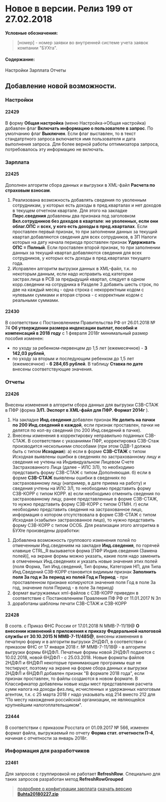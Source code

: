 ﻿
# Новое в версии. Релиз 199 от 27.02.2018

**Условные обозначения:**
 >[номер] - номер заявки во внутренней системе учета заявок компании "БУХта".


#### Содержание:

Настройки
Зарплата
Отчеты


## Добавление новой возможности.

### Настройки

#### 22429
В форму __Общая настройка__ (меню Настройка->Общая настройка) добавлен флаг
__Включать информацию о пользователе в запрос__. По умолчанию флаг __Выключен__.
Если флаг выставлен, то в текст стандатртного запроса включается имя пользователя и дата выполнения запроса.
Для более верной работы оптимизатора запроса, потребовалось эту информацию не включать.

### Зарплата

#### 22425
Дополнен алгоритм сбора данных и выгрузки в XML-файл __Расчета по страховым взносам__.
1. Реализована возможность добавлять сведения по уволенным сотрудникам, у которых есть доходы в пред.кварталах и нет доходов в текущем отчетном квартале.
Для этого на закладке __Перс.сведения__ добавлены два признака под заголовком __Вкл.сотрудников без доходов в квартале__: __не уволенных, если они облаг.ОПС__ и __всех, у кого есть доходы в пред.кварталах__.
Если проставлен первый признак, то при заполнении данных за текущий квартал добавляются сведения для всех сотрудников, в ЗП Налоги которых на дату начала периода проставлен признак __Удерживать ОПС = Полный__.
Если проставлен второй признак, то при заполнении данных за текущий квартал добавляются сведения для всех сотрудников, у которых есть доходы в пред.кварталах текущего года.
2. Исправлен алгоритм выгрузки данных в XML-файл, т.к. по некоторым данным, если надо исправить код категории застрах.лица в РСВ за предыдущий квартал,
следует в одном корр.сведении на сотрудника в Разделе 3 добавить шесть строк, по две на каждый месяц - одна строка с некорректным кодом с нулевыми суммами и вторая строка - с корректным кодом с реальными суммами.

#### 22430
В соответствии с Постановлением Правительства РФ от 26.01.2018 № 74 __Об утверждении размера индексации выплат, пособий и компенсаций в 2018 году__
с 1 февраля 2018г минимальный размер пособия изменен:
- по уходу за ребенком-первенцем до 1,5 лет (ежемесячное) - __3 142,03 рублей__,
- по уходу за вторым и последующим ребенком до 1,5 лет (ежемесячное)  - __6 284,65 рублей__.
В таблицу __Ставка по дате__ внесены соответствующие значения.

### Отчеты

#### 22426
Внесены изменения в алгоритм сбора данных для выгрузки СЗВ-СТАЖ в ПФР (форма __З/П. Экспорт в XML-файл для ПФР. Формат 2014г__ ).
1. На закладке __Инд.сведения__ добавлен признак __Не делить на пачки по 200 Инд.сведений в каждой__, если признак проставлен, пачки не делятся по кол-ву сведений (по 200 Инд.сведений в пачке).
2. Внесены изменения в корректировку неправильно поданных СЗВ-СТАЖ. В соответствии с указаниями ПФР, корректировка СЗВ-Стаж производится несколькими способами (при этом ОДВ-1 должна быть с типом __Исходная__):
а) если в форме __СЗВ-СТАЖ__ с типом Исходная выявлены ошибки в сведениях по застрахованному лицу и сведения не учтены на Индивидуальном Лицевом Счете Застрахованного Лица (далее – ИЛС ЗЛ), то необходимо представить форму СЗВ-СТАЖ с типом Дополняющая.
б) если в форме __СЗВ-СТАЖ__ выявлены ошибки в сведениях по застрахованному лицу (например, в дате приема на работу) и сведения учтены на ИЛС ЗЛ, то необходимо представить форму СЗВ-КОРР с типом КОРР.
в) если необходимо отменить сведения по застрахованному лицу, ранее представленные в форме СЗВ-СТАЖ, то нужно представить форму СЗВ-КОРР с типом ОТМН.
г) если необходимо представить сведения на застрахованное лицо, информация о котором отсутствовала в форме СЗВ-СТАЖ с типом Исходная («забыли» застрахованное лицо), то нужно представить форму СЗВ-КОРР с типом ОСОБ.
Для реализации этого алгоритма в БУХте произведены доработки:
1) Добавлена возможность группового изменения полей по отмеченным Инд.сведениям на закладке __Инд.сведения__, по горячей клавише CTRL_R вызывается форма [ПФР Индив.сведения (Замена полей)], на экране формы можно указать, какие поля надо заменить в отмеченных Инд.сведениях и указать новые значения этих полей (поля Форма, Тип Инд.сведений, Тип формы, Категория НП,
для Типа Инд.Сведений СЗВ-КОРР становится видимым признак __Заполнить поля За год и За период из полей Год и Период__ - при проставленном признаке копируются значения поля Год в поле За год, значение поля Период - в поле За период)
2) формат выгружаемых xml-файлов с СЗВ-КОРР приведен в соответствие с Постановлением Правления ПФ РФ от 11.01.2017 N 3п
3) доработаны шаблоны печати СЗВ-СТАЖ и СЗВ-КОРР

#### 22428
В соотв. с Приказ ФНС России от 17.01.2018 N ММВ-7-11/19@ __О внесении изменений в приложения к приказу Федеральной налоговой службы от 30.10.2015 N ММВ-7-11/485@__,
внесены изменения в печатную форму и в алгоритм выгрузки 2НДФЛ, в соответствии с приказом ФНС от 17 января 2018 г. № ММВ-7-11/18@ - в алгоритм выгрузки формы 6НДФЛ.
Печатные формы новой 2НДФЛ подаются с 10.02.2018, новой 6НДФЛ - с 25.03.2018.
Новые форматы файлов 2НДФЛ и 6НДФЛ некоторые принимающие программы еще не тестируют, поэтому на экране на форме сбора данных и выгрузки 2НДФЛ и 6НДФЛ добавлен признак "В формате 2018 года",
если признак проставлен, то файлы создаются в новом формате.
В Классификатор добавлены новые коды мест представления расчета сумм налога на доходы физ.лиц, исчисленных и удержанных налоговым агентом, т.к. с 25 марта 2018 г надо указывать код 214 вместо 212 для "По месту нахождения российской организации, не являющейся крупнейшим налогоплательщиком".

#### 22444
В соответствии с приказом Росстата от 01.09.2017 № 566, изменен формат файла, выгружаемый по отчету __Форма стат. отчетности П-4__, начиная с отчетности за январь 2018г.


### Информация для разработчиков

#### 22461
Для запросов с группировкой не работает __RefreshRow__.
Специально для таких запросов разработан метод __RefreshRowGrouped__

> [подробнее о конфигурации зарплата](Стандартная_Зарплата.htm)
[скачать версию **Buhta20180227.zip**](Buhta20180227.zip)




